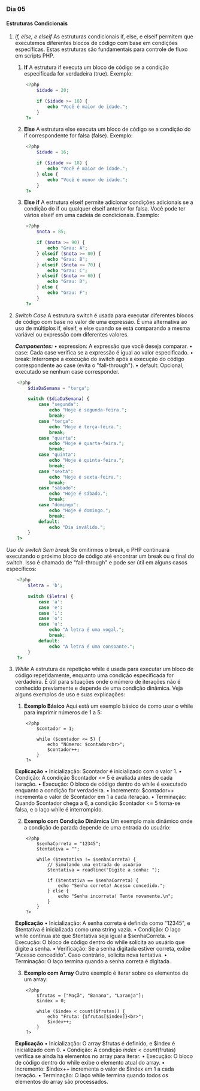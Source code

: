 ### Dia 05

#### Estruturas Condicionais

01. _if, else, e elseif_
As estruturas condicionais if, else, e elseif permitem que executemos diferentes blocos de código com base em condições específicas. Estas estruturas são fundamentais para controle de fluxo em scripts PHP.

    1. **If**
    A estrutura if executa um bloco de código se a condição especificada for verdadeira (true). Exemplo:
    ```PHP
        <?php
            $idade = 20;

            if ($idade >= 18) {
                echo "Você é maior de idade.";
            }
        ?>
    ```

    2. **Else**
    A estrutura else executa um bloco de código se a condição do if correspondente for falsa (false). Exemplo:
    ```PHP
        <?php
            $idade = 16;

            if ($idade >= 18) {
                echo "Você é maior de idade.";
            } else {
                echo "Você é menor de idade.";
            }
        ?>
    ```

    3. **Else if**
    A estrutura elseif permite adicionar condições adicionais se a condição do if ou qualquer elseif anterior for falsa. Você pode ter vários elseif em uma cadeia de condicionais. Exemplo:
    ```PHP
        <?php
            $nota = 85;

            if ($nota >= 90) {
                echo "Grau: A";
            } elseif ($nota >= 80) {
                echo "Grau: B";
            } elseif ($nota >= 70) {
                echo "Grau: C";
            } elseif ($nota >= 60) {
                echo "Grau: D";
            } else {
                echo "Grau: F";
            }
        ?>
    ```


02. _Switch Case_
A estrutura switch é usada para executar diferentes blocos de código com base no valor de uma expressão. É uma alternativa ao uso de múltiplos if, elseif, e else quando se está comparando a mesma variável ou expressão com diferentes valores.

    **_Componentes:_**
    • expression: A expressão que você deseja comparar.
    • case: Cada case verifica se a expressão é igual ao valor especificado.
    • break: Interrompe a execução do switch após a execução do código correspondente ao case (evita o "fall-through").
    • default: Opcional, executado se nenhum case corresponder.

```PHP
    <?php
        $diaDaSemana = "terça";

        switch ($diaDaSemana) {
            case "segunda":
                echo "Hoje é segunda-feira.";
                break;
            case "terça":
                echo "Hoje é terça-feira.";
                break;
            case "quarta":
                echo "Hoje é quarta-feira.";
                break;
            case "quinta":
                echo "Hoje é quinta-feira.";
                break;
            case "sexta":
                echo "Hoje é sexta-feira.";
                break;
            case "sábado":
                echo "Hoje é sábado.";
                break;
            case "domingo":
                echo "Hoje é domingo.";
                break;
            default:
                echo "Dia inválido.";
        }
    ?>
```

_Uso de switch Sem break_
Se omitirmos o break, o PHP continuará executando o próximo bloco de código até encontrar um break ou o final do switch. Isso é chamado de "fall-through" e pode ser útil em alguns casos específicos:

```PHP
    <?php
        $letra = 'b';

        switch ($letra) {
            case 'a':
            case 'e':
            case 'i':
            case 'o':
            case 'u':
                echo "A letra é uma vogal.";
                break;
            default:
                echo "A letra é uma consoante.";
        }
    ?>
```


03. _While_
A estrutura de repetição while é usada para executar um bloco de código repetidamente, enquanto uma condição especificada for verdadeira. É útil para situações onde o número de iterações não é conhecido previamente e depende de uma condição dinâmica. Veja alguns exemplos de uso e suas explicações:

    1. **Exemplo Básico**
    Aqui está um exemplo básico de como usar o while para imprimir números de 1 a 5:
    ```
        <?php
            $contador = 1;

            while ($contador <= 5) {
                echo "Número: $contador<br>";
                $contador++;
            }
        ?>
    ```

    **Explicação**
    • Inicialização: $contador é inicializado com o valor 1.
    • Condição: A condição $contador <= 5 é avaliada antes de cada iteração.
    • Execução: O bloco de código dentro do while é executado enquanto a condição for verdadeira.
    • Incremento: $contador++ incrementa o valor de $contador em 1 a cada iteração.
    • Terminação: Quando $contador chega a 6, a condição $contador <= 5 torna-se falsa, e o laço while é interrompido.


    2. **Exemplo com Condição Dinâmica**
    Um exemplo mais dinâmico onde a condição de parada depende de uma entrada do usuário:
    ```
        <?php
            $senhaCorreta = "12345";
            $tentativa = "";

            while ($tentativa != $senhaCorreta) {
                // Simulando uma entrada do usuário
                $tentativa = readline("Digite a senha: ");
                
                if ($tentativa == $senhaCorreta) {
                    echo "Senha correta! Acesso concedido.";
                } else {
                    echo "Senha incorreta! Tente novamente.\n";
                }
            }
        ?>
    ```

    **Explicação**
    • Inicialização: A senha correta é definida como "12345", e $tentativa é inicializada como uma string vazia.
    • Condição: O laço while continua até que $tentativa seja igual a $senhaCorreta.
    • Execução: O bloco de código dentro do while solicita ao usuário que digite a senha.
    • Verificação: Se a senha digitada estiver correta, exibe "Acesso concedido". Caso contrário, solicita nova tentativa.
    • Terminação: O laço termina quando a senha correta é digitada.


    3. **Exemplo com Array**
    Outro exemplo é iterar sobre os elementos de um array:
    ```
        <?php
            $frutas = ["Maçã", "Banana", "Laranja"];
            $index = 0;

            while ($index < count($frutas)) {
                echo "Fruta: {$frutas[$index]}<br>";
                $index++;
            }
        ?>
    ```

    **Explicação**
    • Inicialização: O array $frutas é definido, e $index é inicializado com 0.
    • Condição: A condição $index < count($frutas) verifica se ainda há elementos no array para iterar.
    • Execução: O bloco de código dentro do while exibe o elemento atual do array.
    • Incremento: $index++ incrementa o valor de $index em 1 a cada iteração.
    • Terminação: O laço while termina quando todos os elementos do array são processados.


